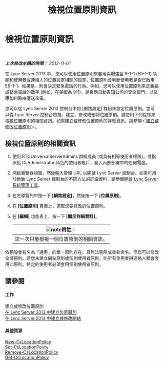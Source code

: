 ﻿---
title: 檢視位置原則資訊
TOCTitle: 檢視位置原則資訊
ms:assetid: 14e41bcb-ea0a-49c2-99b3-1f61fc34416d
ms:mtpsurl: https://technet.microsoft.com/zh-tw/library/Gg520954(v=OCS.15)
ms:contentKeyID: 49290186
ms.date: 08/10/2015
mtps_version: v=OCS.15
ms.translationtype: HT
---

# 檢視位置原則資訊

 

_**上次修改主題的時間：** 2012-11-01_

在 Lync Server 2013 中，您可以使用位置原則來套用與增強型 9-1-1 (E9-1-1) 功能和使用者或連絡人的位置設定相關的設定。位置原則會判斷使用者是否已啟用 E9-1-1，如果是，則會決定緊急電話的行為。例如，您可以使用位置原則來定義組成緊急電話的數字 (例如，在美國為 911)、是否應自動告知公司的安全部門，以及應如何路由傳送來電。

您可以從 Lync Server 2013 控制台中的 \[網路設定\] 群組來設定位置原則。您可以從 Lync Server 控制台檢視、建立、修改或刪除位置原則。請使用下列程序來檢視位置原則的相關資訊。如需建立或修改位置原則的詳細資訊，請參閱＜[建立或修改位置原則](lync-server-2013-creating-or-modifying-a-location-policy.md)＞。

## 檢視位置原則的相關資訊

1.  使用 RTCUniversalServerAdmins 群組成員 (或具有相等使用者權限)，或指派給 CsAdministrator 角色的使用者帳戶，登入內部部署中的任何電腦。

2.  開啟瀏覽器視窗，然後輸入管理 URL 以開啟 Lync Server 控制台。如需可用於啟動 Lync Server 控制台的不同方法的詳細資料，請參閱[開啟 Lync Server 系統管理工具](lync-server-2013-open-lync-server-administrative-tools.md)。

3.  在左導覽列中按一下 **\[網路設定\]**，然後按一下 **\[位置原則\]**。

4.  在 **\[位置原則\]** 頁面上，選取您要修改的位置原則。

5.  在 **\[編輯\]** 功能表上，按一下 **\[顯示詳細資料\]**。
    
    <table>
    <thead>
    <tr class="header">
    <th><img src="images/Gg398811.note(OCS.15).gif" title="note" alt="note" />附註：</th>
    </tr>
    </thead>
    <tbody>
    <tr class="odd">
    <td>您一次只能檢視一個位置原則的相關資訊。</td>
    </tr>
    </tbody>
    </table>


依預設會有名為「通用」的單一原則存在，且無法刪除或重新命名。但您可以修改全域原則。若您未建立網站原則或個別使用者原則，則所有使用者與連絡人都會套用此原則。特定的使用者必須套用個別使用者原則。

## 請參閱

#### 工作

[建立或修改位置原則](lync-server-2013-creating-or-modifying-a-location-policy.md)  
[在 Lync Server 2013 中建立位置原則](lync-server-2013-create-location-policies.md)  
[在 Lync Server 2013 中建立或修改網站](lync-server-2013-create-or-modify-a-network-site.md)  

#### 其他資源

[New-CsLocationPolicy](https://docs.microsoft.com/en-us/powershell/module/skype/New-CsLocationPolicy)  
[Set-CsLocationPolicy](https://docs.microsoft.com/en-us/powershell/module/skype/Set-CsLocationPolicy)  
[Remove-CsLocationPolicy](remove-cslocationpolicy.md)  
[Get-CsLocationPolicy](get-cslocationpolicy.md)

